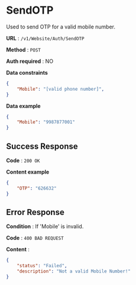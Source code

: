 # SendOTP

Used to send OTP for a valid mobile number.

**URL** : `/v1/Website/Auth/SendOTP`

**Method** : `POST`

**Auth required** : NO

**Data constraints**

```json
{
    "Mobile": "[valid phone number]",
}
```

**Data example**

```json
{
    "Mobile": "9987877001"
}
```

## Success Response

**Code** : `200 OK`

**Content example**

```json
{
    "OTP": "626632"
}
```

## Error Response

**Condition** : If 'Mobile' is invalid.

**Code** : `400 BAD REQUEST`

**Content** :

```json
{
    "status": "Failed",
    "description": "Not a valid Mobile Number!"
}
```
